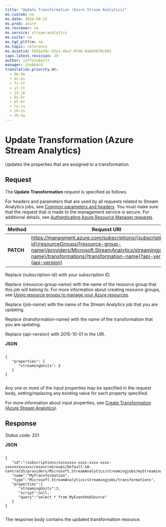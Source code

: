 ```yaml
---
title: "Update Transformation (Azure Stream Analytics)"
ms.custom: na
ms.date: 2016-04-22
ms.prod: azure
ms.reviewer: na
ms.service: stream-analytics
ms.suite: na
ms.tgt_pltfrm: na
ms.topic: reference
ms.assetid: 585ba38c-93e1-46a7-97d6-8a603670c665
caps.latest.revision: 19
author: jeffstokes72
manager: jhubbard
translation.priority.mt: 
  - de-de
  - es-es
  - fr-fr
  - it-it
  - ja-jp
  - ko-kr
  - pt-br
  - ru-ru
  - zh-cn
  - zh-tw
---
```

# Update Transformation (Azure Stream Analytics)
  Updates the properties that are assigned to a transformation.  
  
## Request  
 The **Update Transformation** request is specified as follows.  
  
 For headers and parameters that are used by all requests related to Stream Analytics jobs, see [Common parameters and headers](http://msdn.microsoft.com/library/azure/8d088ecc-26eb-42e9-8acc-fe929ed33563). You must make sure that the request that is made to the management service is secure. For additional details, see [Authenticating Azure Resource Manager requests](http://msdn.microsoft.com/library/azure/dn790557.aspx).  
  
|Method|Request URI|  
|------------|-----------------|  
|**PATCH**|https://managment.azure.com/subscriptions/{subscription-id}/resourceGroups/{resource-group-name}/providers/Microsoft.StreamAnalytics/streamingjobs/{job-name}/transformations/{transformation-name}?api-version={api-version}|  
  
 Replace {subscription-id} with your subscription ID.  
  
 Replace {resource-group-name} with the name of the resource group that this job will belong to. For more information about creating resource groups, see [Using resource groups to manage your Azure resources](http://azure.microsoft.com/en-us/documentation/articles/azure-preview-portal-using-resource-groups/).  
  
 Replace {job-name} with the name of the Stream Analytics job that you are updating.  
  
 Replace {transformation-name} with the name of the transformation that you are updating.  
  
 Replace {api-version} with 2015-10-01 in the URI.  
  
 **JSON**  
  
```  
  
{  
   "properties": {  
      "streamingUnits": 3  
   }  
}  
  
```  
  
 Any one or more of the input properties may be specified in the request body, setting/replacing any existing value for each property specified.  
  
 For more information about input properties, see [Create Transformation &#40;Azure Stream Analytics&#41;](../StreamAnalyticsREST/Create-Transformation--Azure-Stream-Analytics-.md).  
  
## Response  
 Status code: 201  
  
 **JSON**  
  
```  
  
{    
   "id":"/subscriptions/xxxxxxxx-xxxx-xxxx-xxxx-xxxxxxxxxxxx/resourceGroups/Default-SA-CentralUS/providers/Microsoft.StreamAnalytics/streamingjobs/myStreamingSample/transformations/MyTransformation",  
   "name":"MyTransformation",  
   "type":"Microsoft.StreamAnalytics/streamingjobs/transformations",  
   "properties":{    
      "streamingUnits":3,  
      "script":null,  
      "query":"select * from MyEventHubSource"  
   }  
}  
  
```  
  
 The response body contains the updated transformation resource.  
  
  